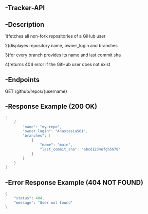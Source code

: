 -Tracker-API
-
-Description
-
1)fetches all non-fork repositories of a GiHub user

2)displayes repository name, owner_login and branches

3)for every branch provides its name and last commit sha

4)returns 404 error if the GitHub user does not exist

-Endpoints
-
GET /github/repos/{username}

-Response Example (200 OK)
-
```java
[
    {
        "name": "my-repo",
        "owner_login": "Anastasia561",
        "branches": [
            {
                "name": "main",
                "last_commit_sha": "abcd1234efgh5678"
            }
        ]
    }
]
```
-Error Response Example (404 NOT FOUND)
-
```java
{
    "status": 404,
    "message": "User not found"
}
```
